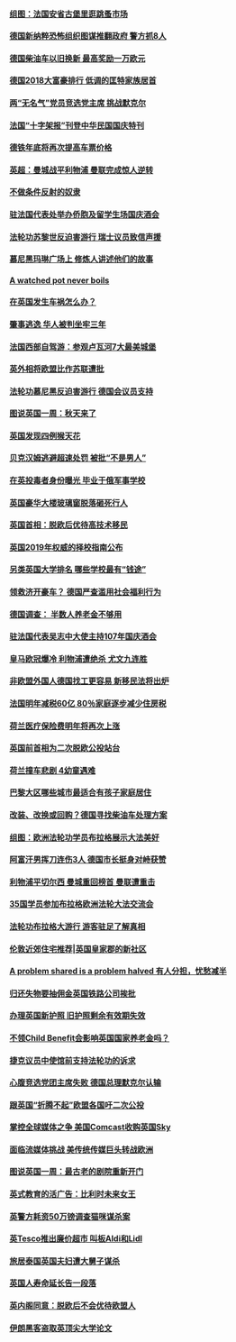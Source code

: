 #### [组图：法国安省古堡里逛跳蚤市场](../pages/nsc974/n10775210.md?t=10111232) 

#### [德国新纳粹恐怖组织图谋推翻政府 警方抓8人](../pages/nsc974/n10774321.md?t=10111232) 

#### [德国柴油车以旧换新 最高奖励一万欧元](../pages/nsc974/n10774269.md?t=10111232) 

#### [德国2018大富豪排行 低调的匡特家族居首](../pages/nsc974/n10774023.md?t=10111232) 

#### [两“无名气”党员竞选党主席 挑战默克尔](../pages/nsc974/n10774533.md?t=10111232) 

#### [法国“十字架报”刊登中华民国国庆特刊](../pages/nsc974/n10774543.md?t=10111232) 

#### [德铁年底将再次提高车票价格](../pages/nsc974/n10774155.md?t=10111232) 

#### [英超：曼城战平利物浦 曼联完成惊人逆转](../pages/nsc974/n10773638.md?t=10111232) 

#### [不做条件反射的奴隶](../pages/nsc974/n10771821.md?t=10111232) 

#### [驻法国代表处举办侨胞及留学生场国庆酒会](../pages/nsc974/n10769921.md?t=10111232) 

#### [法轮功苏黎世反迫害游行 瑞士议员致信声援](../pages/nsc974/n10767250.md?t=10111232) 

#### [慕尼黑玛琳广场上 修炼人讲述他们的故事](../pages/nsc974/n10762990.md?t=10111232) 

#### [A watched pot never boils](../pages/nsc974/n10763822.md?t=10111232) 

#### [在英国发生车祸怎么办？](../pages/nsc974/n10763811.md?t=10111232) 

#### [肇事逃逸 华人被判坐牢三年](../pages/nsc974/n10763799.md?t=10111232) 

#### [法国西部自驾游：参观卢瓦河7大最美城堡](../pages/nsc974/n10760218.md?t=10111232) 

#### [英外相将欧盟比作苏联遭批](../pages/nsc974/n10761274.md?t=10111232) 

#### [法轮功慕尼黑反迫害游行 德国会议员支持](../pages/nsc974/n10760664.md?t=10111232) 

#### [图说英国一周：秋天来了](../pages/nsc974/n10761380.md?t=10111232) 

#### [英国发现四例猴天花](../pages/nsc974/n10761362.md?t=10111232) 

#### [贝克汉姆逃避超速处罚 被批“不是男人”](../pages/nsc974/n10761349.md?t=10111232) 

#### [在英投毒者身份曝光 毕业于俄军事学校](../pages/nsc974/n10761338.md?t=10111232) 

#### [英国豪华大楼玻璃窗脱落砸死行人](../pages/nsc974/n10761334.md?t=10111232) 

#### [英国首相：脱欧后优待高技术移民](../pages/nsc974/n10761323.md?t=10111232) 

#### [英国2019年权威的择校指南公布](../pages/nsc974/n10761253.md?t=10111232) 

#### [另类英国大学排名 哪些学校最有“钱途”](../pages/nsc974/n10760972.md?t=10111232) 

#### [领救济开豪车？ 德国严查滥用社会福利行为](../pages/nsc974/n10760730.md?t=10111232) 

#### [德国调查：  半数人养老金不够用](../pages/nsc974/n10760552.md?t=10111232) 

#### [驻法国代表吴志中大使主持107年国庆酒会](../pages/nsc974/n10760458.md?t=10111232) 

#### [皇马欧冠爆冷 利物浦遭绝杀 尤文九连胜](../pages/nsc974/n10759476.md?t=10111232) 

#### [非欧盟外国人德国找工更容易 新移民法将出炉](../pages/nsc974/n10758904.md?t=10111232) 

#### [法国明年减税60亿 80％家庭逐步减少住房税](../pages/nsc974/n10758112.md?t=10111232) 

#### [荷兰医疗保险费明年将再次上涨](../pages/nsc974/n10758614.md?t=10111232) 

#### [英国前首相为二次脱欧公投站台](../pages/nsc974/n10756382.md?t=10111232) 

#### [荷兰撞车悲剧 4幼童遇难](../pages/nsc974/n10758529.md?t=10111232) 

#### [巴黎大区哪些城市最适合有孩子家庭居住](../pages/nsc974/n10758451.md?t=10111232) 

#### [改装、改换或回购？德国寻找柴油车处理方案](../pages/nsc974/n10755781.md?t=10111232) 

#### [组图：欧洲法轮功学员布拉格展示大法美好](../pages/nsc974/n10756084.md?t=10111232) 

#### [阿富汗男挥刀连伤3人 德国市长挺身对峙获赞](../pages/nsc974/n10755624.md?t=10111232) 

#### [利物浦平切尔西 曼城重回榜首 曼联遭重击](../pages/nsc974/n10752442.md?t=10111232) 

#### [35国学员参加布拉格欧洲法轮大法交流会](../pages/nsc974/n10751371.md?t=10111232) 

#### [法轮功布拉格大游行 游客驻足了解真相](../pages/nsc974/n10749360.md?t=10111232) 

#### [伦敦近郊住宅推荐|英国皇家郡的新社区](../pages/nsc974/n10748402.md?t=10111232) 

#### [A problem shared is a problem halved 有人分担，忧愁减半](../pages/nsc974/n10748007.md?t=10111232) 

#### [归还失物要抽佣金英国铁路公司挨批](../pages/nsc974/n10747998.md?t=10111232) 

#### [办理英国新护照 旧护照剩余有效期失效](../pages/nsc974/n10747991.md?t=10111232) 

#### [不领Child Benefit会影响英国国家养老金吗？](../pages/nsc974/n10747977.md?t=10111232) 

#### [捷克议员中使馆前支持法轮功的诉求](../pages/nsc974/n10747691.md?t=10111232) 

#### [心腹竞选党团主席失败 德国总理默克尔认输](../pages/nsc974/n10746576.md?t=10111232) 

#### [跟英国“折腾不起”欧盟各国吁二次公投](../pages/nsc974/n10746245.md?t=10111232) 

#### [掌控全球媒体之争 美国Comcast收购英国Sky](../pages/nsc974/n10746184.md?t=10111232) 

#### [面临流媒体挑战 美传统传媒巨头转战欧洲](../pages/nsc974/n10746233.md?t=10111232) 

#### [图说英国一周：最古老的剧院重新开门](../pages/nsc974/n10746284.md?t=10111232) 

#### [英式教育的活广告：比利时未来女王](../pages/nsc974/n10746280.md?t=10111232) 

#### [英警方耗资50万镑调查猫咪谋杀案](../pages/nsc974/n10746272.md?t=10111232) 

#### [英Tesco推出廉价超市 叫板Aldi和Lidl](../pages/nsc974/n10746265.md?t=10111232) 

#### [旅居泰国英国夫妇遭大舅子谋杀](../pages/nsc974/n10746263.md?t=10111232) 

#### [英国人寿命延长告一段落](../pages/nsc974/n10746259.md?t=10111232) 

#### [英内阁同意：脱欧后不会优待欧盟人](../pages/nsc974/n10746255.md?t=10111232) 

#### [伊朗黑客盗取英顶尖大学论文](../pages/nsc974/n10746250.md?t=10111232) 

